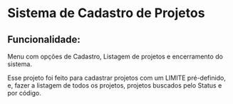 # Sistema de Cadastro de Projetos

## Funcionalidade:
Menu com opções de Cadastro, Listagem de projetos e encerramento do sistema.

Esse projeto foi feito para cadastrar projetos com um LIMITE pré-definido, e, fazer a listagem de todos os projetos, projetos buscados pelo Status e por código.
